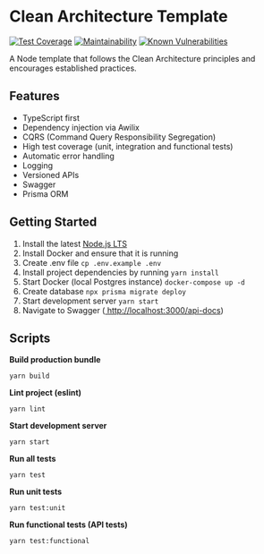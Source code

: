# Clean Architecture Template

[![Test Coverage](https://api.codeclimate.com/v1/badges/f2520d575fe754ae7032/test_coverage)](https://codeclimate.com/github/JamieLivingstone/node-clean-architecture/test_coverage)
[![Maintainability](https://api.codeclimate.com/v1/badges/f2520d575fe754ae7032/maintainability)](https://codeclimate.com/github/JamieLivingstone/node-clean-architecture/maintainability)
[![Known Vulnerabilities](https://snyk.io/test/github/JamieLivingstone/node-clean-architecture/badge.svg)](https://snyk.io/test/github/JamieLivingstone/node-clean-architecture)

A Node template that follows the Clean Architecture principles and encourages established practices.

## Features

- TypeScript first
- Dependency injection via Awilix
- CQRS (Command Query Responsibility Segregation)
- High test coverage (unit, integration and functional tests)
- Automatic error handling
- Logging
- Versioned APIs
- Swagger
- Prisma ORM

## Getting Started

1. Install the latest [Node.js LTS](https://nodejs.org/en/)
2. Install Docker and ensure that it is running
3. Create .env file `cp .env.example .env`
4. Install project dependencies by running `yarn install`
5. Start Docker (local Postgres instance) `docker-compose up -d`
6. Create database `npx prisma migrate deploy`
7. Start development server `yarn start`
8. Navigate to Swagger ([ http://localhost:3000/api-docs](http://localhost:3000/api-docs))

## Scripts

**Build production bundle**

```
yarn build
```

**Lint project (eslint)**

```
yarn lint
```

**Start development server**

```
yarn start
```

**Run all tests**

```
yarn test
```

**Run unit tests**

```
yarn test:unit
```

**Run functional tests (API tests)**

```
yarn test:functional
```
